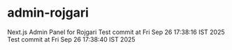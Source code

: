 # admin-rojgari
Next.js Admin Panel for Rojgari
Test commit at Fri Sep 26 17:38:16 IST 2025
Test commit at Fri Sep 26 17:38:40 IST 2025
